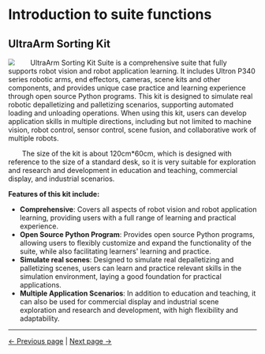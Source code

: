 # Introduction to suite functions
## UltraArm Sorting Kit

<img src="./resourse/sorting_kit/ultrarm_sorting_kit.jpg" style="zoom:80%;" />
<!--
&emsp;&emsp;UltraArm Sorting Kit supports robot vision and robot application learning. The kit includes Altron P340 series robotic arms, end effectors, cameras, scene kits, and provides unique case practice and learning experience through open source Python programs. . Simulate the design of real robot depalletizing and palletizing, and support automatic loading and unloading. When using this kit, users can learn application skills in multiple directions such as machine vision, robot control, sensor control, scene fusion, and collaborative work of multiple robots. The size of the kit is approximately 120cm*60cm, and is designed with reference to the standard desk size. It can be used in multiple application scenarios such as education and teaching, commercial display, and industrial scene exploration and research and development. -->
&emsp;&emsp;UltraArm Sorting Kit Suite is a comprehensive suite that fully supports robot vision and robot application learning. It includes Ultron P340 series robotic arms, end effectors, cameras, scene kits and other components, and provides unique case practice and learning experience through open source Python programs. This kit is designed to simulate real robotic depalletizing and palletizing scenarios, supporting automated loading and unloading operations. When using this kit, users can develop application skills in multiple directions, including but not limited to machine vision, robot control, sensor control, scene fusion, and collaborative work of multiple robots.

&emsp;&emsp;The size of the kit is about 120cm*60cm, which is designed with reference to the size of a standard desk, so it is very suitable for exploration and research and development in education and teaching, commercial display, and industrial scenarios.

**Features of this kit include:**

- **Comprehensive**: Covers all aspects of robot vision and robot application learning, providing users with a full range of learning and practical experience.
- **Open Source Python Program**: Provides open source Python programs, allowing users to flexibly customize and expand the functionality of the suite, while also facilitating learners' learning and practice.
- **Simulate real scenes**: Designed to simulate real depalletizing and palletizing scenes, users can learn and practice relevant skills in the simulation environment, laying a good foundation for practical applications.
- **Multiple Application Scenarios**: In addition to education and teaching, it can also be used for commercial display and industrial scene exploration and research and development, with high flexibility and adaptability.


<!-- Using this scenario kit, you can learn multiple robot-related knowledge sections including machine vision, robot control, hand-eye calibration, conveyor belt control, robot palletizing, robot depalletizing, Python, robot suction pump control, etc. -->

---
[← Previous page](./2-kit.md) | [Next page → ](./2-KIT/2.1-HardwareIntroduction.md)